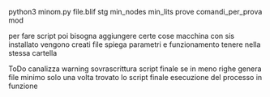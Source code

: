 python3 minom.py file.blif stg min_nodes min_lits prove comandi_per_prova mod

per fare script poi bisogna aggiungere certe cose
macchina con sis installato
vengono creati file
spiega parametri e funzionamento
tenere nella stessa cartella

ToDo
canalizza warning
sovrascrittura script finale se in meno righe
genera file minimo solo una volta trovato lo script finale
esecuzione del processo in funzione
